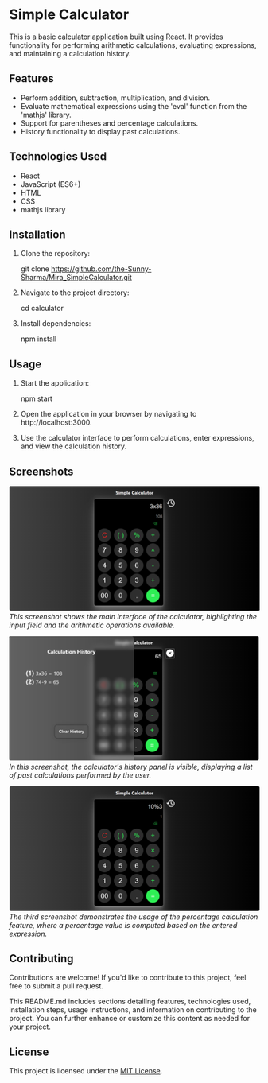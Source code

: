 # Simple Calculator

This is a basic calculator application built using React. It provides functionality for performing arithmetic calculations, evaluating expressions, and maintaining a calculation history.

## Features

- Perform addition, subtraction, multiplication, and division.
- Evaluate mathematical expressions using the 'eval' function from the 'mathjs' library.
- Support for parentheses and percentage calculations.
- History functionality to display past calculations.

## Technologies Used

- React
- JavaScript (ES6+)
- HTML
- CSS
- mathjs library

## Installation

1. Clone the repository:

   git clone https://github.com/the-Sunny-Sharma/Mira_SimpleCalculator.git

2. Navigate to the project directory:

    cd calculator

3. Install dependencies:

    npm install

## Usage

1. Start the application:

    npm start

2. Open the application in your browser by navigating to http://localhost:3000.

3. Use the calculator interface to perform calculations, enter expressions, and view the calculation history.


## Screenshots

![Alt text](image.png)
*This screenshot shows the main interface of the calculator, highlighting the input field and the arithmetic operations available.*

![Alt text](image-1.png)
*In this screenshot, the calculator's history panel is visible, displaying a list of past calculations performed by the user.*

![Alt text](image-2.png)
*The third screenshot demonstrates the usage of the percentage calculation feature, where a percentage value is computed based on the entered expression.*


## Contributing

Contributions are welcome! If you'd like to contribute to this project, feel free to submit a pull request.

This README.md includes sections detailing features, technologies used, installation steps, usage instructions, and information on contributing to the project. You can further enhance or customize this content as needed for your project.

## License

This project is licensed under the [MIT License](LICENSE).

